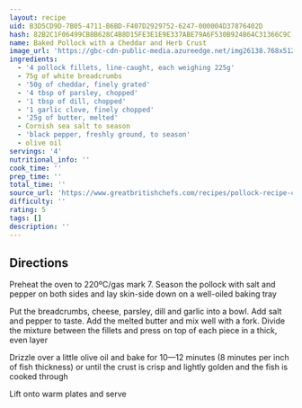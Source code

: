 ```yaml
---
layout: recipe
uid: B3D5CD9D-7B05-4711-B6BD-F407D2929752-6247-000004D37876402D
hash: 82B2C1F06499CB8B628C4B8D15FE3E1E9E337ABE79A6F530B924B64C31366C9C
name: Baked Pollock with a Cheddar and Herb Crust
image_url: 'https://gbc-cdn-public-media.azureedge.net/img26138.768x512.jpg'
ingredients:
  - '4 pollock fillets, line-caught, each weighing 225g'
  - 75g of white breadcrumbs
  - '50g of cheddar, finely grated'
  - '4 tbsp of parsley, chopped'
  - '1 tbsp of dill, chopped'
  - '1 garlic clove, finely chopped'
  - '25g of butter, melted'
  - Cornish sea salt to season
  - 'black pepper, freshly ground, to season'
  - olive oil
servings: '4'
nutritional_info: ''
cook_time: ''
prep_time: ''
total_time: ''
source_url: 'https://www.greatbritishchefs.com/recipes/pollock-recipe-cheddar-herb-crust'
difficulty: ''
rating: 5
tags: []
description: ''
---
```

## Directions

Preheat the oven to 220ºC/gas mark 7. Season the pollock with salt and pepper on both sides and lay skin-side down on a well-oiled baking tray

Put the breadcrumbs, cheese, parsley, dill and garlic into a bowl. Add salt and pepper to taste. Add the melted butter and mix well with a fork. Divide the mixture between the fillets and press on top of each piece in a thick, even layer

Drizzle over a little olive oil and bake for 10—12 minutes (8 minutes per inch of fish thickness) or until the crust is crisp and lightly golden and the fish is cooked through

Lift onto warm plates and serve
